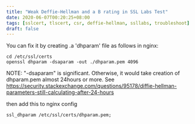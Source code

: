 ```yaml
---
title: "Weak Deffie-Hellman and a B rating in SSL Labs Test"
date: 2020-06-07T00:20:25+08:00
tags: [sslcert, tlscert, csr, deffie-hellman, ssllabs, troubleshoot]
draft: false
---
```


You can fix it by creating .a 'dhparam' file as follows in nginx:

```
cd /etc/ssl/certs
openssl dhparam -dsaparam -out ./dhparam.pem 4096
```

NOTE: "-dsaparam" is significant. Otherwise, it would take creation of dhparam.pem almost 24hours or more.
See https://security.stackexchange.com/questions/95178/diffie-hellman-parameters-still-calculating-after-24-hours

then add this to nginx config
```
ssl_dhparam /etc/ssl/certs/dhparam.pem;
```
